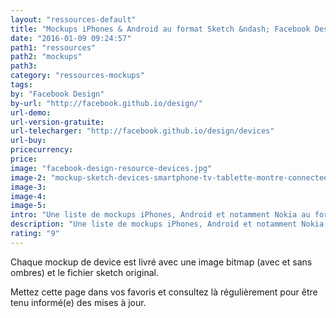 ```yaml
---
layout: "ressources-default"
title: "Mockups iPhones & Android au format Sketch &ndash; Facebook Design"
date: "2016-01-09 09:24:57"
path1: "ressources"
path2: "mockups"
path3:
category: "ressources-mockups"
tags:
by: "Facebook Design"
by-url: "http://facebook.github.io/design/"
url-demo:
url-version-gratuite:
url-telecharger: "http://facebook.github.io/design/devices"
url-buy:
pricecurrency:
price:
image: "facebook-design-resource-devices.jpg"
image-2: "mockup-sketch-devices-smartphone-tv-tablette-montre-connectee-facebook-design.jpg"
image-3:
image-4:
image-5:
intro: "Une liste de mockups iPhones, Android et notamment Nokia au format sketch et bitmap conçus par la team design de Facebook. Cette dernière promet d'actualiser prochainement la liste avec des mockups d'autres devices telles que des TVs, des montres connectées, etc."
description: "Une liste de mockups iPhones, Android et notamment Nokia au format sketch et bitmap conçus par la team design de Facebook."
rating: "9"
---
```


Chaque mockup de device est livré avec une image bitmap (avec et sans ombres) et le fichier sketch original.

Mettez cette page dans vos favoris et consultez là régulièrement pour être tenu informé(e) des mises à jour.

